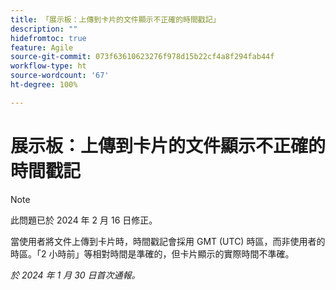 ```yaml
---
title: 「展示板：上傳到卡片的文件顯示不正確的時間戳記」
description: ""
hidefromtoc: true
feature: Agile
source-git-commit: 073f63610623276f978d15b22cf4a8f294fab44f
workflow-type: ht
source-wordcount: '67'
ht-degree: 100%

---
```



# 展示板：上傳到卡片的文件顯示不正確的時間戳記

>[!NOTE]
>
>此問題已於 2024 年 2 月 16 日修正。

當使用者將文件上傳到卡片時，時間戳記會採用 GMT (UTC) 時區，而非使用者的時區。「2 小時前」等相對時間是準確的，但卡片顯示的實際時間不準確。

_於 2024 年 1 月 30 日首次通報。_
